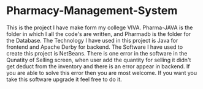 # Pharmacy-Management-System

This is the project I have make form my college VIVA. Pharma-JAVA is the folder in which I all the code's are written, and Pharmadb is the folder for the Database.
The Technology I have used in this project is Java for frontend and Apache Derby for backend.
The Software I have used to create this project is NetBeans. 
There is one error in the software in the Qunatity of Selling screen, when user add the quantity for selling it didn't get deduct from the inventory and there is an error appear in backend. If you are able to solve this error then you are most welcome.
If you want you take this software upgrade it feel free to do it.
